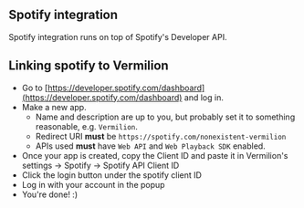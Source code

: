 ## Spotify integration

Spotify integration runs on top of Spotify's Developer API.

## Linking spotify to Vermilion

- Go to [https://developer.spotify.com/dashboard](https://developer.spotify.com/dashboard) and log in.
- Make a new app.
  - Name and description are up to you, but probably set it to something reasonable, e.g. `Vermilion`.
  - Redirect URI **must** be `https://spotify.com/nonexistent-vermilion`
  - APIs used **must** have `Web API` and `Web Playback SDK` enabled.
- Once your app is created, copy the Client ID and paste it in Vermilion's settings -> Spotify -> Spotify API Client ID
- Click the login button under the spotify client ID
- Log in with your account in the popup
- You're done! :)
